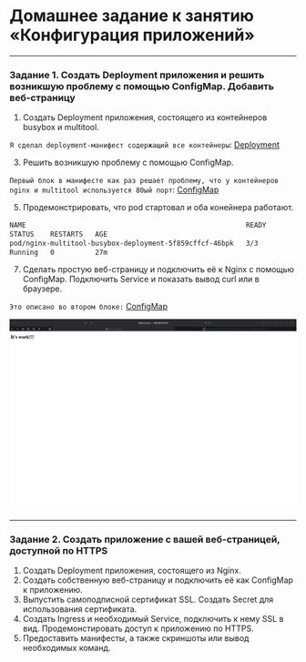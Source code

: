 # Домашнее задание к занятию «Конфигурация приложений»

------

### Задание 1. Создать Deployment приложения и решить возникшую проблему с помощью ConfigMap. Добавить веб-страницу

1. Создать Deployment приложения, состоящего из контейнеров busybox и multitool.
   
`Я сделал deployment-манифест содержащий все контейнеры`: [Deployment](https://github.com/omega-pasha/kuber-homeworks/blob/main/2.3/netology-deployment-nginx.yaml)

3. Решить возникшую проблему с помощью ConfigMap.

`Первый блок в манифесте как раз решает проблему, что у контейнеров nginx и multitool используется 80ый порт`: [ConfigMap](https://github.com/omega-pasha/kuber-homeworks/blob/main/2.3/netology-configmaps.yaml)

5. Продемонстрировать, что pod стартовал и оба конейнера работают.
```
NAME                                                      READY   STATUS    RESTARTS   AGE
pod/nginx-multitool-busybox-deployment-5f859cffcf-46bpk   3/3     Running   0          27m
```
7. Сделать простую веб-страницу и подключить её к Nginx с помощью ConfigMap. Подключить Service и показать вывод curl или в браузере.

`Это описано во втором блоке:` [ConfigMap](https://github.com/omega-pasha/kuber-homeworks/blob/main/2.3/netology-configmaps.yaml)

![](https://github.com/omega-pasha/kuber-homeworks/blob/main/2.3/Снимок%20экрана%202023-08-06%20в%2015.28.21.png)

------

### Задание 2. Создать приложение с вашей веб-страницей, доступной по HTTPS 

1. Создать Deployment приложения, состоящего из Nginx.
2. Создать собственную веб-страницу и подключить её как ConfigMap к приложению.
3. Выпустить самоподписной сертификат SSL. Создать Secret для использования сертификата.
4. Создать Ingress и необходимый Service, подключить к нему SSL в вид. Продемонстировать доступ к приложению по HTTPS. 
4. Предоставить манифесты, а также скриншоты или вывод необходимых команд.


